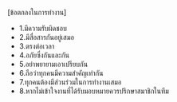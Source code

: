 [ข้อตกลงในการทำงาน]
- 1.มีความรับผิดชอบ
- 2.มีสื่อสารกันอยู่เสมอ
- 3.ตรงต่อเวลา
- 4.อภัยซึ่งกันและกัน
- 5.อย่าพยายามเอาเปรียบกัน
- 6.ถือว่าทุกคนมีความสำคัญเท่ากัน
- 7.ทุกคนต้องมีส่วนร่วมในการทำงานเสมอ
- 8.หากไม่เข้าใจงานที่ได้รับมอบหมายควรปรึกษาสมาชิกในทีม
